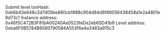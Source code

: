 Submit level txnHash: 0xb6b43e648c2d7d05be880cb1888c904d94d6f86056438458a1e2a4801e8d73c1
Instance address: 0x46f5C472B3F81bA00240Ae0523feDe2eb65D41b9
Level address: 0xba6F0B5784B6580790584A553f6e4a3483a915c3